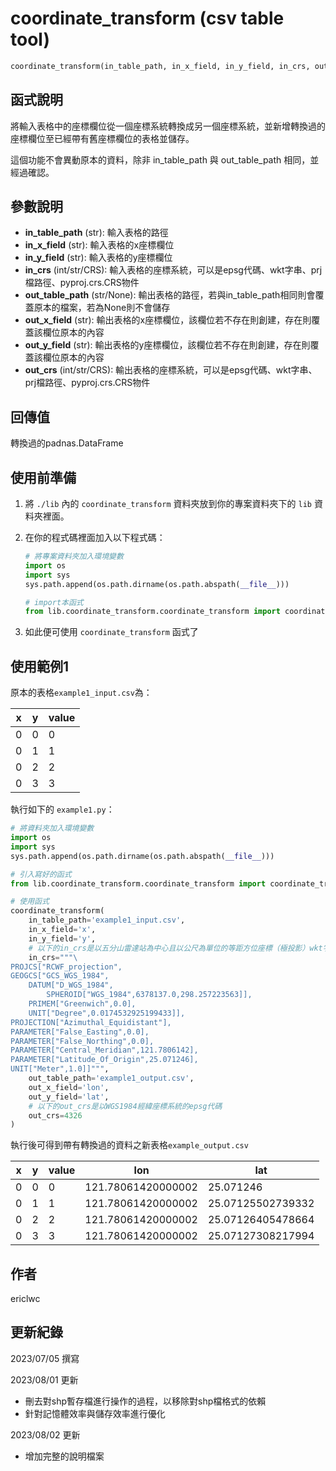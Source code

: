 # **coordinate_transform** (csv table tool)
```python
coordinate_transform(in_table_path, in_x_field, in_y_field, in_crs, out_table_path, out_x_field, out_y_field, out_crs)
```

## 函式說明

將輸入表格中的座標欄位從一個座標系統轉換成另一個座標系統，並新增轉換過的座標欄位至已經帶有舊座標欄位的表格並儲存。

這個功能不會異動原本的資料，除非 in_table_path 與 out_table_path 相同，並經過確認。

## 參數說明
- **in_table_path** (str): 輸入表格的路徑
- **in_x_field** (str): 輸入表格的x座標欄位
- **in_y_field** (str): 輸入表格的y座標欄位
- **in_crs** (int/str/CRS): 輸入表格的座標系統，可以是epsg代碼、wkt字串、prj檔路徑、pyproj.crs.CRS物件
- **out_table_path** (str/None): 輸出表格的路徑，若與in_table_path相同則會覆蓋原本的檔案，若為None則不會儲存
- **out_x_field** (str): 輸出表格的x座標欄位，該欄位若不存在則創建，存在則覆蓋該欄位原本的內容
- **out_y_field** (str): 輸出表格的y座標欄位，該欄位若不存在則創建，存在則覆蓋該欄位原本的內容
- **out_crs** (int/str/CRS): 輸出表格的座標系統，可以是epsg代碼、wkt字串、prj檔路徑、pyproj.crs.CRS物件

## 回傳值
轉換過的padnas.DataFrame

## 使用前準備

1. 將 `./lib` 內的 `coordinate_transform` 資料夾放到你的專案資料夾下的 `lib` 資料夾裡面。

2. 在你的程式碼裡面加入以下程式碼：
    ```python
    # 將專案資料夾加入環境變數
    import os
    import sys
    sys.path.append(os.path.dirname(os.path.abspath(__file__)))

    # import本函式
    from lib.coordinate_transform.coordinate_transform import coordinate_transform
    ```

3. 如此便可使用 `coordinate_transform` 函式了

## 使用範例1
原本的表格`example1_input.csv`為：

| x | y | value |
| - | - | ----- |
| 0 | 0 | 0     |
| 0 | 1 | 1     |
| 0 | 2 | 2     |
| 0 | 3 | 3     |

執行如下的 `example1.py`：

```python
# 將資料夾加入環境變數
import os
import sys
sys.path.append(os.path.dirname(os.path.abspath(__file__)))

# 引入寫好的函式
from lib.coordinate_transform.coordinate_transform import coordinate_transform

# 使用函式
coordinate_transform(
    in_table_path='example1_input.csv',
    in_x_field='x',
    in_y_field='y',
    # 以下的in_crs是以五分山雷達站為中心且以公尺為單位的等距方位座標（極投影）wkt字串
    in_crs="""\
PROJCS["RCWF_projection",
GEOGCS["GCS_WGS_1984",
    DATUM["D_WGS_1984",
        SPHEROID["WGS_1984",6378137.0,298.257223563]],
    PRIMEM["Greenwich",0.0],
    UNIT["Degree",0.0174532925199433]],
PROJECTION["Azimuthal_Equidistant"],
PARAMETER["False_Easting",0.0],
PARAMETER["False_Northing",0.0],
PARAMETER["Central_Meridian",121.7806142],
PARAMETER["Latitude_Of_Origin",25.071246],
UNIT["Meter",1.0]]""",
    out_table_path='example1_output.csv',
    out_x_field='lon',
    out_y_field='lat',
    # 以下的out_crs是以WGS1984經緯座標系統的epsg代碼
    out_crs=4326
)
```

執行後可得到帶有轉換過的資料之新表格`example_output.csv`

| x | y | value | lon              | lat       |
| - | - | ----- | ----------------| --------- |
| 0 | 0 | 0     | 121.78061420000002 | 25.071246 |
| 0 | 1 | 1     | 121.78061420000002 | 25.07125502739332 |
| 0 | 2 | 2     | 121.78061420000002 | 25.07126405478664 |
| 0 | 3 | 3     | 121.78061420000002 | 25.07127308217994 |

## 作者
ericlwc

## 更新紀錄

2023/07/05 撰寫

2023/08/01 更新
- 刪去對shp暫存檔進行操作的過程，以移除對shp檔格式的依賴
- 針對記憶體效率與儲存效率進行優化

2023/08/02 更新
- 增加完整的說明檔案
